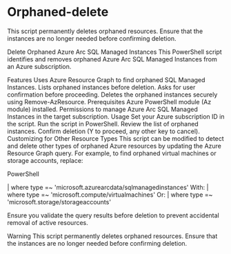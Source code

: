 # Orphaned-delete
This script permanently deletes orphaned resources. Ensure that the instances are no longer needed before confirming deletion.

Delete Orphaned Azure Arc SQL Managed Instances
This PowerShell script identifies and removes orphaned Azure Arc SQL Managed Instances from an Azure subscription.

Features
Uses Azure Resource Graph to find orphaned SQL Managed Instances.
Lists orphaned instances before deletion.
Asks for user confirmation before proceeding.
Deletes the orphaned instances securely using Remove-AzResource.
Prerequisites
Azure PowerShell module (Az module) installed.
Permissions to manage Azure Arc SQL Managed Instances in the target subscription.
Usage
Set your Azure subscription ID in the script.
Run the script in PowerShell.
Review the list of orphaned instances.
Confirm deletion (Y to proceed, any other key to cancel).
Customizing for Other Resource Types
This script can be modified to detect and delete other types of orphaned Azure resources by updating the Azure Resource Graph query.
For example, to find orphaned virtual machines or storage accounts, replace:

PowerShell

| where type =~ 'microsoft.azurearcdata/sqlmanagedinstances'
With:
| where type =~ 'microsoft.compute/virtualmachines'
Or:
| where type =~ 'microsoft.storage/storageaccounts'

Ensure you validate the query results before deletion to prevent accidental removal of active resources.

Warning
This script permanently deletes orphaned resources. Ensure that the instances are no longer needed before confirming deletion.
